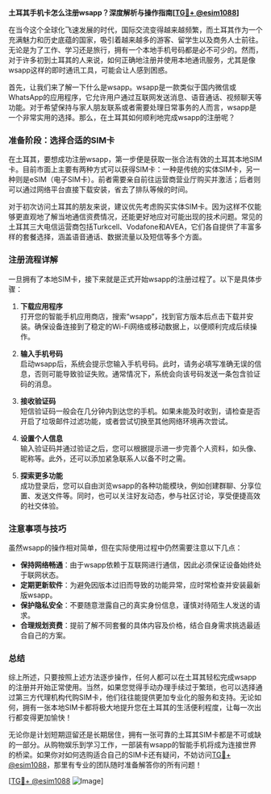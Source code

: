 **土耳其手机卡怎么注册wsapp？深度解析与操作指南[[TG💪+ @esim1088](https://t.me/s/esim1088)]**

在当今这个全球化飞速发展的时代，国际交流变得越来越频繁，而土耳其作为一个充满魅力和历史底蕴的国家，吸引着越来越多的游客、留学生以及商务人士前往。无论是为了工作、学习还是旅行，拥有一个本地手机号码都是必不可少的。然而，对于许多初到土耳其的人来说，如何正确地注册并使用本地通讯服务，尤其是像wsapp这样的即时通讯工具，可能会让人感到困惑。

首先，让我们来了解一下什么是wsapp。wsapp是一款类似于国内微信或WhatsApp的应用程序，它允许用户通过互联网发送消息、语音通话、视频聊天等功能。对于希望保持与家人朋友联系或者需要处理日常事务的人而言，wsapp是一个非常实用的选择。那么，在土耳其如何顺利地完成wsapp的注册呢？

### 准备阶段：选择合适的SIM卡

在土耳其，要想成功注册wsapp，第一步便是获取一张合法有效的土耳其本地SIM卡。目前市面上主要有两种方式可以获得SIM卡：一种是传统的实体SIM卡，另一种则是eSIM（电子SIM卡）。前者需要亲自前往运营商营业厅购买并激活；后者则可以通过网络平台直接下载安装，省去了排队等候的时间。

对于初次访问土耳其的朋友来说，建议优先考虑购买实体SIM卡。因为这样不仅能够更直观地了解当地通信资费情况，还能更好地应对可能出现的技术问题。常见的土耳其三大电信运营商包括Turkcell、Vodafone和AVEA，它们各自提供了丰富多样的套餐选择，涵盖语音通话、数据流量以及短信等多个方面。

### 注册流程详解

一旦拥有了本地SIM卡，接下来就是正式开始wsapp的注册过程了。以下是具体步骤：

1. **下载应用程序**  
   打开您的智能手机应用商店，搜索“wsapp”，找到官方版本后点击下载并安装。确保设备连接到了稳定的Wi-Fi网络或移动数据上，以便顺利完成后续操作。

2. **输入手机号码**  
   启动wsapp后，系统会提示您输入手机号码。此时，请务必填写准确无误的信息，否则可能导致验证失败。通常情况下，系统会向该号码发送一条包含验证码的消息。

3. **接收验证码**  
   短信验证码一般会在几分钟内到达您的手机。如果未能及时收到，请检查是否开启了垃圾邮件过滤功能，或者尝试切换至其他网络环境再次尝试。

4. **设置个人信息**  
   输入验证码并通过验证之后，您可以根据提示进一步完善个人资料，如头像、昵称等。此外，还可以添加紧急联系人以备不时之需。

5. **探索更多功能**  
   成功登录后，您可以自由浏览wsapp的各种功能模块，例如创建群聊、分享位置、发送文件等。同时，也可以关注好友动态，参与社区讨论，享受便捷高效的社交体验。

### 注意事项与技巧

虽然wsapp的操作相对简单，但在实际使用过程中仍然需要注意以下几点：

- **保持网络畅通**：由于wsapp依赖于互联网进行通信，因此必须保证设备始终处于联网状态。
- **定期更新软件**：为避免因版本过旧而导致的功能异常，应时常检查并安装最新版wsapp。
- **保护隐私安全**：不要随意泄露自己的真实身份信息，谨慎对待陌生人发送的请求。
- **合理规划资费**：提前了解不同套餐的具体内容及价格，结合自身需求挑选最适合自己的方案。

### 总结

综上所述，只要按照上述方法逐步操作，任何人都可以在土耳其轻松完成wsapp的注册并开始正常使用。当然，如果您觉得手动办理手续过于繁琐，也可以选择通过第三方代理机构代购SIM卡，他们往往能提供更加专业化的服务和支持。无论如何，拥有一张本地SIM卡都将极大地提升您在土耳其的生活便利程度，让每一次出行都变得更加愉快！

无论你是计划短期逗留还是长期居住，拥有一张可靠的土耳其SIM卡都是不可或缺的一部分。从购物娱乐到学习工作，一部装有wsapp的智能手机将成为连接世界的桥梁。如果你对如何选购适合自己的SIM卡还有疑问，不妨访问[TG💪+ @esim1088](https://t.me/s/esim1088)，那里有专业的团队随时准备解答你的所有问题！

[[TG💪+ @esim1088](https://t.me/s/esim1088) ![Image](https://i.postimg.cc/4NQfJmqS/Snipaste-2025-05-13-00-14-12.png)]